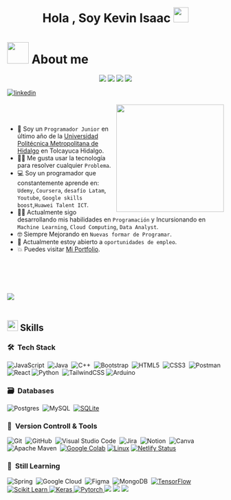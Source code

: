 <h1 align="center"><b>Hola , Soy Kevin Isaac </b><img src="https://media.giphy.com/media/hvRJCLFzcasrR4ia7z/giphy.gif" width="35"></h1>

# <picture><img src = "https://github.com/7oSkaaa/7oSkaaa/blob/main/Images/about_me.gif?raw=true" width = 50px></picture> About me

 <p align="center">
<img src="https://img.shields.io/badge/Age-21-blue" />
  <img src="https://img.shields.io/badge/Focus-Programing-brightgreen" />
  <img src="https://img.shields.io/badge/Lives-Mex%20Hgo-success" />
  <img src="https://img.shields.io/badge/Languages-Español%20%26%20English-brightgreen" />
</p>
<a href="https://www.linkedin.com/in/kisb03/" target="_blank">
<img src=https://img.shields.io/badge/linkedin-%2300acee.svg?color=405DE6&style=for-the-badge&logo=linkedin&logoColor=white alt=linkedin style="margin-bottom: 5px;" />
</a>

<picture> <img align="right" src="https://github.com/7oSkaaa/7oSkaaa/blob/main/Images/Right_Side.gif?raw=true" width = 250px></picture>

<br><br>

- :school: Soy un `Programador Junior` en último año de la [Universidad Politécnica Metropolitana de Hidalgo](https://www.upmetropolitana.edu.mx/oferta-educativa/ITI) en Tolcayuca Hidalgo.
- :technologist: Me gusta usar la tecnología para resolver cualquier `Problema`.
- :computer: Soy un programador que constantemente aprende en:  `Udemy`, `Coursera`, `desafío Latam`, `Youtube`, `Google skills boost`,`Huawei Talent ICT`.
- :student: Actualmente sigo desarrollando mis habilidades en `Programación` y Incursionando en `Machine Learning`, `Cloud Computing`, `Data Analyst`.
- :nerd_face: Siempre Mejorando en `Nuevas formar de Programar`.
- :thinking: Actualmente estoy abierto a `oportunidades de empleo`.
- :boom: Puedes visitar [Mi Portfolio](https://isaackmd03-10.netlify.app/).
<br>

<br><br>

<img src="https://user-images.githubusercontent.com/73097560/115834477-dbab4500-a447-11eb-908a-139a6edaec5c.gif"><br><br>

## <img src="https://media2.giphy.com/media/QssGEmpkyEOhBCb7e1/giphy.gif?cid=ecf05e47a0n3gi1bfqntqmob8g9aid1oyj2wr3ds3mg700bl&rid=giphy.gif" width ="25"><b> Skills</b>

### 🛠 &nbsp;Tech Stack

![JavaScript](https://img.shields.io/badge/javascript-%23323330.svg?style=for-the-badge&logo=javascript&logoColor=%23F7DF1E)&nbsp;
![Java](https://img.shields.io/badge/java-%23ED8B00.svg?style=for-the-badge&logo=java&logoColor=white)&nbsp;
![C++](https://img.shields.io/badge/csharp-%2300599C.svg?style=for-the-badge&logo=c&logoColor=white)&nbsp;
![Bootstrap](https://img.shields.io/badge/bootstrap-%23563D7C.svg?style=for-the-badge&logo=bootstrap&logoColor=white)&nbsp;
![HTML5](https://img.shields.io/badge/html5-%23E34F26.svg?style=for-the-badge&logo=html5&logoColor=white)&nbsp;
![CSS3](https://img.shields.io/badge/css3-%231572B6.svg?style=for-the-badge&logo=css3&logoColor=white)&nbsp;
![Postman](https://img.shields.io/badge/Postman-FF6C37?style=for-the-badge&logo=postman&logoColor=white)&nbsp;
![React](https://img.shields.io/badge/react-%2320232a.svg?style=for-the-badge&logo=react&logoColor=%2361DAFB)
![Python](https://img.shields.io/badge/python-3670A0?style=for-the-badge&logo=python&logoColor=ffdd54)&nbsp;
![TailwindCSS](https://img.shields.io/badge/tailwindcss-%2338B2AC.svg?style=for-the-badge&logo=tailwind-css&logoColor=white)
![Arduino](https://img.shields.io/badge/Arduino-00979D.svg?style=for-the-badge&logo=arduino&logoColor=white)

### 🗃 &nbsp;Databases


![Postgres](https://img.shields.io/badge/postgres-%23316192.svg?style=for-the-badge&logo=postgresql&logoColor=white)&nbsp;
![MySQL](https://img.shields.io/badge/mysql-%23316192.svg?style=for-the-badge&logo=mysql&logoColor=white)&nbsp;
  <a href="https://www.sqlite.org/"><img alt="SQLite" src ="https://img.shields.io/badge/SQLite-07405E?style=for-the-badge&logo=sqlite&logoColor=white"/></a>


### 🧰 &nbsp;Version Controll & Tools 

![Git](https://img.shields.io/badge/git-%23F05033.svg?style=for-the-badge&logo=git&logoColor=white)&nbsp;
![GitHub](https://img.shields.io/badge/github-%23121011.svg?style=for-the-badge&logo=github&logoColor=white)&nbsp;
![Visual Studio Code](https://img.shields.io/badge/Visual%20Studio%20Code-0078d7.svg?style=for-the-badge&logo=visual-studio-code&logoColor=white)&nbsp;
![Jira](https://img.shields.io/badge/jira-%230A0FFF.svg?style=for-the-badge&logo=jira&logoColor=white)&nbsp;
![Notion](https://img.shields.io/badge/Notion-%23000000.svg?style=for-the-badge&logo=notion&logoColor=white)&nbsp;
![Canva](https://img.shields.io/badge/Canva-%2300C4CC.svg?style=for-the-badge&logo=Canva&logoColor=white)&nbsp;
![Apache Maven](https://img.shields.io/badge/Apache%20Maven-C71A36?style=for-the-badge&logo=Apache%20Maven&logoColor=white)&nbsp;
<a href="#"><img alt="Google Colab" src="https://img.shields.io/badge/Colab-F9AB00?style=for-the-badge&logo=googlecolab&color=525252"></a>
<a href="#"><img alt="Linux" src="https://img.shields.io/badge/Linux-FCC624?style=for-the-badge&logo=linux&logoColor=black"></a>
[![Netlify Status](https://api.netlify.com/api/v1/badges/4f474302-709c-4536-933b-01a1fa0b86fe/deploy-status)](https://app.netlify.com/sites/bucolic-genie-eb1f92/deploys)

### 🧰 &nbsp;Still Learning
![Spring](https://img.shields.io/badge/spring-%236DB33F.svg?style=for-the-badge&logo=spring&logoColor=white)&nbsp;
![Google Cloud](https://img.shields.io/badge/GoogleCloud-%234285F4.svg?style=for-the-badge&logo=google-cloud&logoColor=white)&nbsp;
![Figma](https://img.shields.io/badge/figma-%23F24E1E.svg?style=for-the-badge&logo=figma&logoColor=white)&nbsp;
![MongoDB](https://img.shields.io/badge/MongoDB-%234ea94b.svg?style=for-the-badge&logo=mongodb&logoColor=white)&nbsp;
<a href="https://www.tensorflow.org/" target="_blank"> 
 <img alt="TensorFlow" src="https://img.shields.io/badge/TensorFlow-FF6F00?style=for-the-badge&logo=TensorFlow&logoColor=white">
</a>   
<a href="https://scikit-learn.org/" target="_blank">
  <img alt="Scikit Learn" src="https://img.shields.io/badge/scikit_learn-F7931E?style=for-the-badge&logo=scikit-learn&logoColor=white">
</a> 
<a href="https://keras.io/" target="_blank"> 
  <img alt="Keras" src="https://img.shields.io/badge/Keras-D00000?style=for-the-badge&logo=Keras&logoColor=white"/>
</a>
<a href="https://pytorch.org/" target="_blank"> 
  <img alt="Pytorch" src="https://img.shields.io/badge/PyTorch-EE4C2C?style=for-the-badge&logo=PyTorch&logoColor=white"/>
</a>
![](https://img.shields.io/badge/Pandas-2C2D72?style=for-the-badge&logo=pandas&logoColor=white)
![](https://img.shields.io/badge/Jupyter-F37626.svg?&style=for-the-badge&logo=Jupyter&logoColor=white)
![](https://img.shields.io/badge/Numpy-777BB4?style=for-the-badge&logo=numpy&logoColor=white)
